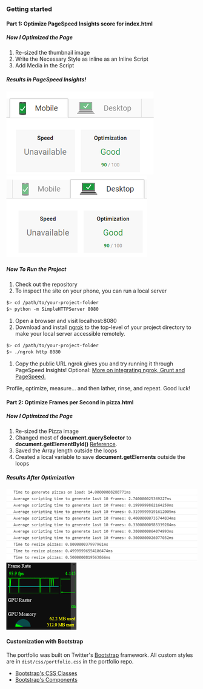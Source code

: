 ### Getting started

#### Part 1: Optimize PageSpeed Insights score for index.html

##### How I Optimized the Page
1. Re-sized the thumbnail image
2. Write the Necessary Style as inline as an Inline Script
3. Add Media in the Script

##### Results in PageSpeed Insights!
![Mobile Test](https://github.com/Sohaibzh/Udacity-FEND-Misk-Project4/blob/master/img/IndexTest1.png) 
![Desktop Test](https://github.com/Sohaibzh/Udacity-FEND-Misk-Project4/blob/master/img/IndexTest2.png) 



##### How To Run the Project

1. Check out the repository
1. To inspect the site on your phone, you can run a local server

  ```bash
  $> cd /path/to/your-project-folder
  $> python -m SimpleHTTPServer 8080
  ```

1. Open a browser and visit localhost:8080
1. Download and install [ngrok](https://ngrok.com/) to the top-level of your project directory to make your local server accessible remotely.

  ``` bash
  $> cd /path/to/your-project-folder
  $> ./ngrok http 8080
  ```

1. Copy the public URL ngrok gives you and try running it through PageSpeed Insights! Optional: [More on integrating ngrok, Grunt and PageSpeed.](http://www.jamescryer.com/2014/06/12/grunt-pagespeed-and-ngrok-locally-testing/)

Profile, optimize, measure... and then lather, rinse, and repeat. Good luck!

#### Part 2: Optimize Frames per Second in pizza.html

##### How I Optimized the Page
1. Re-sized the Pizza image
2. Changed most of **document.querySelector** to **document.getElementById()** [Reference](https://developer.mozilla.org/en-US/docs/Web/API/Document/getElementById/).
3. Saved the Array length outside the loops
4. Created a local variable to save **document.getElements** outside the loops

##### Results After Optimization
![Load Time](https://github.com/Sohaibzh/Udacity-FEND-Misk-Project4/blob/master/img/pizzaTest1.png) 
![FPS](https://github.com/Sohaibzh/Udacity-FEND-Misk-Project4/blob/master/img/pizzaTest2.png) 


#### Customization with Bootstrap
The portfolio was built on Twitter's <a href="http://getbootstrap.com/">Bootstrap</a> framework. All custom styles are in `dist/css/portfolio.css` in the portfolio repo.

* <a href="http://getbootstrap.com/css/">Bootstrap's CSS Classes</a>
* <a href="http://getbootstrap.com/components/">Bootstrap's Components</a>
